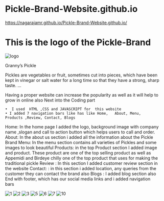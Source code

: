 # Pickle-Brand-Website.github.io
https://nagarajamr.github.io/Pickle-Brand-Website.github.io/
# This is the logo of the Pickle-Brand
![logo](https://user-images.githubusercontent.com/72555080/193755185-352c02eb-107c-42de-ad95-4f60946d8520.png)

Granny’s Pickle

Pickles are vegetables or fruit, sometimes cut into pieces, which have been kept in vinegar or salt water for a long time so that they have a strong, sharp taste. ...

Having a proper website can increase the popularity as well as it will help to grow in online also
Next  into the Coding part

    •  I used  HTML ,CSS and JAVASCRIPT for  this website 
    • I added 7 navigation bars like has like Home,   About, Menu, Products ,Review, Contact, Blogs
Home: In the home page I added the logo, background image with company name ,slogan and call to action button which helps users to call and order.
About: In  the about us section i added all the information about the Pickle Brand
Menu: In the menu section contains all varieties of Pickles and some images to look beautiful
Products: in the top Product section I added image and product. These product are one of the top selling product as well as Appemidi and Birdeye chilly one of the top product that uses for making the traditional pickle
Review :  In this section I added customer review section in the website 
Contact: :  in this section i added location, any queries from the customer they can contact the brand also
Blogs : I added blog section also
     End with footer, which has our social media links and  i added navigation bars

![1](https://user-images.githubusercontent.com/72555080/193756306-38015049-a084-4c98-ac8c-7c850dc66135.png)
![2](https://user-images.githubusercontent.com/72555080/193756583-0a0c2106-662a-409e-96cd-978a2fecf2e1.png)
![3](https://user-images.githubusercontent.com/72555080/193756721-55138940-db7c-4aba-9d82-a2fff881ea92.png)
![5](https://user-images.githubusercontent.com/72555080/193756839-0927a8c3-517b-4583-b443-41e244eb54fb.png)
![6](https://user-images.githubusercontent.com/72555080/193757031-841af8dc-8387-40f1-a344-dec7617b2345.png)
![7](https://user-images.githubusercontent.com/72555080/193757187-793cc13f-092e-4bee-b3d7-af50072ee0a0.png)
![10](https://user-images.githubusercontent.com/72555080/193758503-f76e9b74-abaf-497e-8c6f-151e5e4d8782.jpg)
